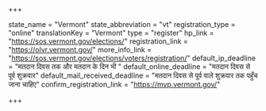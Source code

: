 +++

state_name = "Vermont"
state_abbreviation = "vt"
registration_type = "online"
translationKey = "Vermont"
type = "register"
hp_link = "https://sos.vermont.gov/elections/"
registration_link = "https://olvr.vermont.gov/"
more_info_link = "https://sos.vermont.gov/elections/voters/registration/"
default_ip_deadline = "मतदान दिवस तक और मतदान के दिन भी "
default_online_deadline = "मतदान दिवस से पूर्व शुक्रवार"
default_mail_received_deadline = "मतदान दिवस से पूर्व वाले शुक्रवार तक पहुँच जाना चाहिए"
confirm_registration_link = "https://mvp.vermont.gov/"

+++